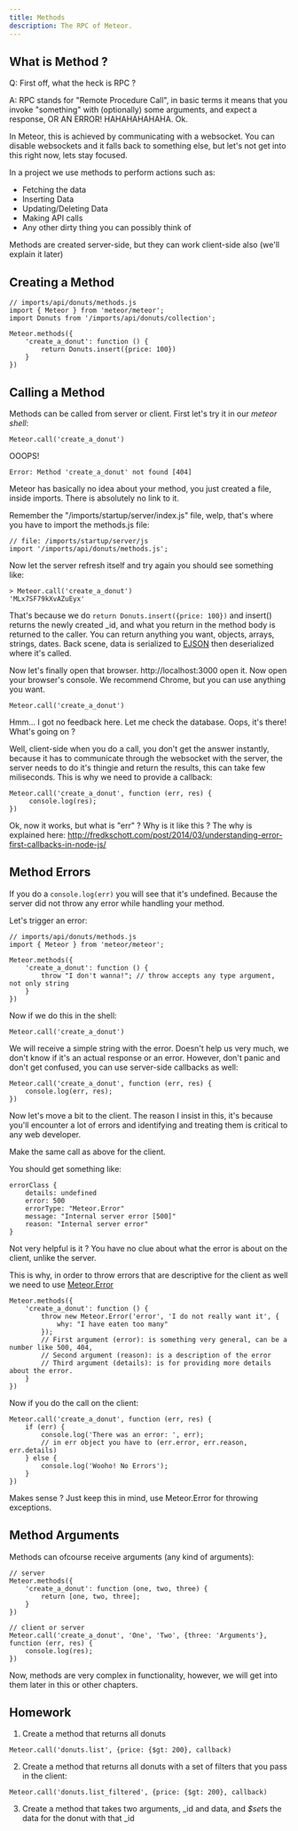 ```yaml
---
title: Methods
description: The RPC of Meteor.
---
```


## What is Method ?

Q: First off, what the heck is RPC ?

A: RPC stands for "Remote Procedure Call", in basic terms it means that you invoke "something" with (optionally) some arguments, and expect a response, OR AN ERROR! HAHAHAHAHAHA. Ok.

In Meteor, this is achieved by communicating with a websocket. You can disable websockets and it falls back to something else, but let's not get into
this right now, lets stay focused.

In a project we use methods to perform actions such as:
- Fetching the data
- Inserting Data
- Updating/Deleting Data
- Making API calls
- Any other dirty thing you can possibly think of

Methods are created server-side, but they can work client-side also (we'll explain it later)

## Creating a Method

```
// imports/api/donuts/methods.js
import { Meteor } from 'meteor/meteor';
import Donuts from '/imports/api/donuts/collection';

Meteor.methods({
    'create_a_donut': function () {
        return Donuts.insert({price: 100})
    }
})
```

## Calling a Method

Methods can be called from server or client. First let's try it in our *meteor shell*:

```
Meteor.call('create_a_donut')
```

OOOPS! 
```
Error: Method 'create_a_donut' not found [404]
```

Meteor has basically no idea about your method, you just created a file, inside imports. There is absolutely no link to it.

Remember the "/imports/startup/server/index.js" file, welp, that's where you have to import the methods.js file:
```
// file: /imports/startup/server/js
import '/imports/api/donuts/methods.js';
```

Now let the server refresh itself and try again you should see something like:
```
> Meteor.call('create_a_donut')
'MLx7SF79kXvAZuEyx'
```

That's because we do `return Donuts.insert({price: 100})` and insert() returns the newly created _id,
and what you return in the method body is returned to the caller. You can return anything you want, objects,
arrays, strings, dates. Back scene, data is serialized to [EJSON](http://docs.meteor.com/api/ejson.html) then deserialized where it's called.

Now let's finally open that browser. http://localhost:3000 open it.
Now open your browser's console. We recommend Chrome, but you can use anything you want.

```
Meteor.call('create_a_donut')
```

Hmm... I got no feedback here. Let me check the database. Oops, it's there! What's going on ?

Well, client-side when you do a call, you don't get the answer instantly, because it has to communicate through the websocket with the server,
the server needs to do it's thingie and return the results, this can take few miliseconds. This is why we need to provide a callback:

```
Meteor.call('create_a_donut', function (err, res) {
     console.log(res);
})
```

Ok, now it works, but what is "err" ? Why is it like this ? 
The why is explained here: http://fredkschott.com/post/2014/03/understanding-error-first-callbacks-in-node-js/

## Method Errors

If you do a `console.log(err)` you will see that it's undefined. Because the server did not throw any error while handling your method.

Let's trigger an error:
```
// imports/api/donuts/methods.js
import { Meteor } from 'meteor/meteor';

Meteor.methods({
    'create_a_donut': function () {
        throw "I don't wanna!"; // throw accepts any type argument, not only string
    }
})
```

Now if we do this in the shell:
```
Meteor.call('create_a_donut')
```

We will receive a simple string with the error. Doesn't help us very much, we don't know if it's an actual response or an error. However,
don't panic and don't get confused, you can use server-side callbacks as well:

```
Meteor.call('create_a_donut', function (err, res) {
    console.log(err, res);
})
```

Now let's move a bit to the client. The reason I insist in this, it's because you'll encounter a lot of errors and identifying and treating them
is critical to any web developer.

Make the same call as above for the client.

You should get something like:
```
errorClass {
    details: undefined
    error: 500
    errorType: "Meteor.Error"
    message: "Internal server error [500]"
    reason: "Internal server error"
}
```

Not very helpful is it ? You have no clue about what the error is about on the client, unlike the server.

This is why, in order to throw errors that are descriptive for the client as well we need to use [Meteor.Error](https://docs.meteor.com/api/methods.html#Meteor-Error)

```
Meteor.methods({
    'create_a_donut': function () {
        throw new Meteor.Error('error', 'I do not really want it', {
            why: "I have eaten too many"
        });
        // First argument (error): is something very general, can be a number like 500, 404, 
        // Second argument (reason): is a description of the error
        // Third argument (details): is for providing more details about the error.
    }
})
```

Now if you do the call on the client:

```
Meteor.call('create_a_donut', function (err, res) {
    if (err) {
        console.log('There was an error: ', err);
        // in err object you have to (err.error, err.reason, err.details)
    } else {
        console.log('Wooho! No Errors');
    }
})
```

Makes sense ? Just keep this in mind, use Meteor.Error for throwing exceptions.

## Method Arguments 

Methods can ofcourse receive arguments (any kind of arguments):

```
// server
Meteor.methods({
    'create_a_donut': function (one, two, three) {
        return [one, two, three];
    }
})

// client or server
Meteor.call('create_a_donut', 'One', 'Two', {three: 'Arguments'}, function (err, res) {
    console.log(res);
})
```

Now, methods are very complex in functionality, however, we will get into them later in this or other chapters.


## Homework

1. Create a method that returns all donuts
```
Meteor.call('donuts.list', {price: {$gt: 200}, callback)
```

2. Create a method that returns all donuts with a set of filters that you pass in the client:
```
Meteor.call('donuts.list_filtered', {price: {$gt: 200}, callback)
```

3. Create a method that takes two arguments, _id and data, and *$set*s the data for the donut with that _id

